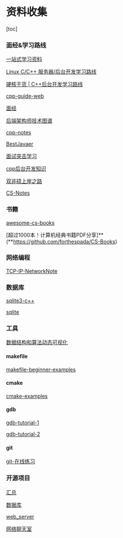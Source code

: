 # **资料收集**

[toc]

### **面经&学习路线**

[一站式学习资料](https://[www.r2coding.com/#/](http://www.r2coding.com/#/))

[Linux C/C++ 服务器/后台开发学习路线](https://mp.weixin.qq.com/s/7xANFCFUd528Lch3lqcbRg)

[硬核干货 | C++后台开发学习路线](https://www.cnblogs.com/qinguoyi/p/12355516.html)

[cpp-guide-web](https://balloonwj.github.io/cpp-guide-web/)

[面经](https://zhuanlan.zhihu.com/p/45668078)



[后端架构师技术图谱](https://github.com/xingshaocheng/architect-awesome)

[cpp-notes](https://github.com/VitoChueng/RegularNotes)

[BestJavaer](https://github.com/crisxuan/bestJavaer)

[面试突击学习](https://github.com/wolverinn/Waking-Up)

[cpp后台开发知识](https://github.com/twomonkeyclub/BackEnd)

[双非硕上岸之路](https://github.com/forthespada/CSLearning)

[CS-Notes](https://github.com/CyC2018/CS-Notes)



### **书籍**

[awesome-cs-books](https://github.com/imarvinle/awesome-cs-books)

[超过1000本！计算机经典书籍PDF分享]**(**https://github.com/forthespada/CS-Books)



### **网络编程**

[TCP-IP-NetworkNote](https://github.com/riba2534/TCP-IP-NetworkNote)



### **数据库**

[sqlite3-c++](https://www.runoob.com/sqlite/sqlite-update.html)

[sqlite](https://www.geeksforgeeks.org/sql-using-c-c-and-sqlite/)



### **工具**

[数据结构和算法动态可视化](https://visualgo.net/zh)

#### **makefile**

[makefile-beginner-examples](https://makefiletutorial.com/#beginner-examples)

#### **cmake**

[cmake-examples](https://github.com/ttroy50/cmake-examples)

#### **gdb**

[gdb-tutorial-1](http://www.cs.toronto.edu/~krueger/csc209h/tut/gdb_tutorial.html)

[gdb-tutorial-2](https://cs.baylor.edu/~donahoo/tools/gdb/tutorial.html)

#### **git**

[git-在线练习](https://learngitbranching.js.org/?locale=zh_CN)



### **开源项目**

[汇总](http://ezlippi.com/blog/2014/12/c-open-project.html)

[数据库](leveldb)

[web_server](tinyhttpd)

[网络聊天室](https://github.com/Mr-whoz/happy-chating)